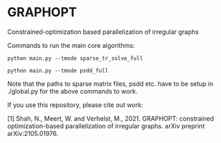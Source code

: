 # GRAPHOPT
Constrained-optimization based parallelization of irregular graphs

Commands to run the main core algorithms:

`python main.py --tmode sparse_tr_solve_full`

`python main.py --tmode psdd_full`

Note that the paths to sparse matrix files, psdd etc. have to be setup in ./global.py for the above commands to work.

If you use this repository, please cite out work:

<a id="1">[1]</a>
Shah, N., Meert, W. and Verhelst, M., 2021. GRAPHOPT: constrained optimization-based parallelization of irregular graphs. arXiv preprint arXiv:2105.01976.
